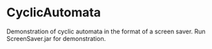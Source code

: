 # CyclicAutomata
Demonstration of cyclic automata in the format of a screen saver.
Run ScreenSaver.jar for demonstration.

